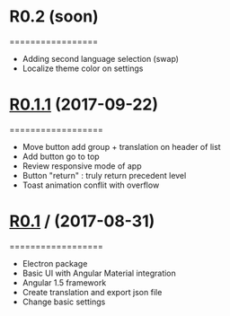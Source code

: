 # R0.2 (soon)
=================

- Adding second language selection (swap)
- Localize theme color on settings

# [R0.1.1](https://github.com/foxdog05000/serina/releases/tag/R0.1.1) (2017-09-22)
==================

- Move button add group + translation on header of list
- Add button go to top
- Review responsive mode of app
- Button "return" : truly return precedent level
- Toast animation conflit with overflow

# [R0.1](https://github.com/foxdog05000/serina/releases/tag/R0.1) / (2017-08-31)
==================

- Electron package
- Basic UI with Angular Material integration
- Angular 1.5 framework
- Create translation and export json file
- Change basic settings
